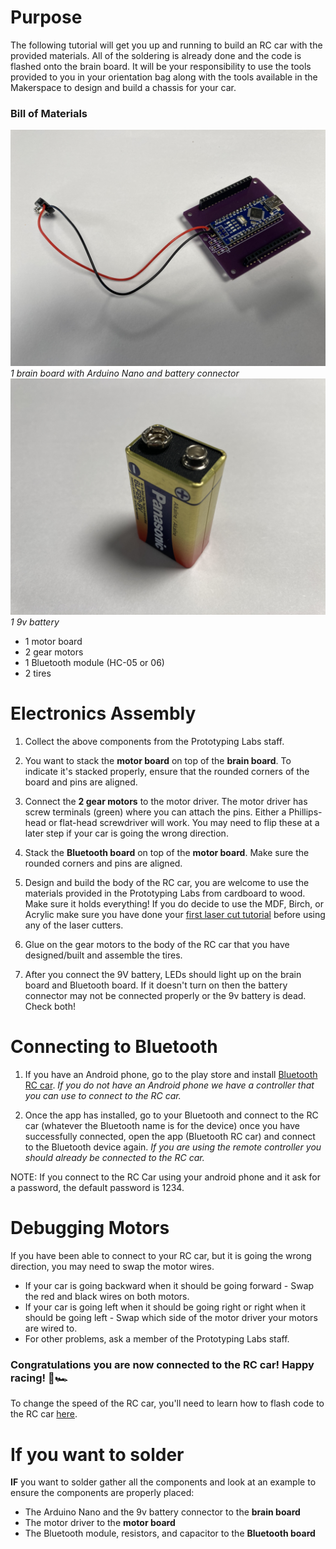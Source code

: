 # Purpose

The following tutorial will get you up and running to build an RC car with the provided materials. All of the soldering is already done and the code is flashed onto the brain board. It will be your responsibility to use the tools provided to you in your orientation bag along with the tools available in the Makerspace to design and build a chassis for your car.

### Bill of Materials

![](/assets/readme/brain_board.jpeg)
  _1 brain board with Arduino Nano and battery connector_
![](/assets/readme/battery.jpeg)
  _1 9v battery_
- 1 motor board
- 2 gear motors
- 1 Bluetooth module (HC-05 or 06)
- 2 tires

# Electronics Assembly

1. Collect the above components from the Prototyping Labs staff.

1. You want to stack the **motor board** on top of the **brain board**. To indicate it's stacked properly, ensure that the rounded corners of the board and pins are aligned.

1. Connect the **2 gear motors** to the motor driver. The motor driver has screw terminals (green) where you can attach the pins. Either a Phillips-head or flat-head screwdriver will work. You may need to flip these at a later step if your car is going the wrong direction.

1. Stack the **Bluetooth board** on top of the **motor board**. Make sure the rounded corners and pins are aligned.

1. Design and build the body of the RC car, you are welcome to use the materials provided in the Prototyping Labs from cardboard to wood. Make sure it holds everything! If you do decide to use the MDF, Birch, or Acrylic make sure you have done your [first laser cut tutorial](https://gixlabs.github.io/how_to/first_lasercut.html) before using any of the laser cutters.

6. Glue on the gear motors to the body of the RC car that you have designed/built and assemble the tires.

7. After you connect the 9V battery, LEDs should light up on the brain board and Bluetooth board. If it doesn't turn on then the battery connector may not be connected properly or the 9v battery is dead. Check both!

# Connecting to Bluetooth

1. If you have an Android phone, go to the play store and install [Bluetooth RC car](https://play.google.com/store/apps/details?id=braulio.calle.bluetoothRCcontroller&hl=en_US&gl=US). _If you do not have an Android phone we have a controller that you can use to connect to the RC car._

2. Once the app has installed, go to your Bluetooth and connect to the RC car (whatever the Bluetooth name is for the device) once you have successfully connected, open the app (Bluetooth RC car) and connect to the Bluetooth device again. _If you are using the remote controller you should already be connected to the RC car._

NOTE: If you connect to the RC Car using your android phone and it ask for a password, the default password is 1234.

# Debugging Motors
If you have been able to connect to your RC car, but it is going the wrong direction, you may need to swap the motor wires.
- If your car is going backward when it should be going forward - Swap the red and black wires on both motors.
- If your car is going left when it should be going right or right when it should be going left - Swap which side of the motor driver your motors are wired to.
- For other problems, ask a member of the Prototyping Labs staff.

### Congratulations you are now connected to the RC car! Happy racing! 🏁🏎

To change the speed of the RC car, you'll need to learn how to flash code to the RC car [here](https://github.com/GIXLabs/rccars/blob/main/tutorials/flash_code.md).

# If you want to solder
**IF** you want to solder gather all the components and look at an example to ensure the components are properly placed:

- The Arduino Nano and the 9v battery connector to the **brain board**
- The motor driver to the **motor board**
- The Bluetooth module, resistors, and capacitor to the **Bluetooth board**
